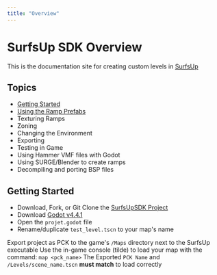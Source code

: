 ```yaml
---
title: "Overview"
---
```


# SurfsUp SDK Overview

This is the documentation site for creating custom levels in [SurfsUp](https://store.steampowered.com/app/3454830/SurfsUp/)

## Topics
* [Getting Started](#getting_started)
* [Using the Ramp Prefabs](prefabs.md)
* Texturing Ramps
* Zoning
* Changing the Environment
* Exporting
* Testing in Game
* Using Hammer VMF files with Godot
* Using SURGE/Blender to create ramps
* Decompiling and porting BSP files

## <a name="getting_started"></a>Getting Started
* Download, Fork, or Git Clone the [SurfsUpSDK Project](https://github.com/bearlikelion/SurfsUpSDK)
* Download [Godot v4.4.1](https://godotengine.org/download/archive/4.4.1-stable/)
* Open the `projet.godot` file
* Rename/duplicate `test_level.tscn` to your map's name

Export project as PCK to the game's `/Maps` directory next to the SurfsUp executable
Use the in-game console (tilde) to load your map with the command: `map <pck_name>`
The Exported `PCK Name` and `/Levels/scene_name.tscn` **must match** to load correctly
